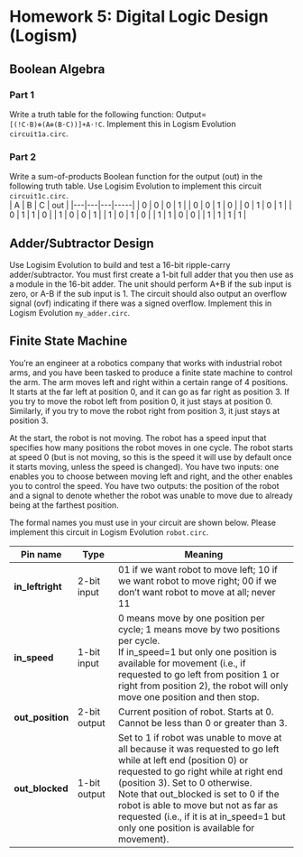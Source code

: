 # Homework 5: Digital Logic Design (Logism)

## Boolean Algebra 

### Part 1
Write a truth table for the following function: Output=`[(!C⋅B)⊕(A⊕(B⋅C))]+A⋅!C`. Implement this in Logism Evolution `circuit1a.circ`. 

### Part 2
Write a sum-of-products Boolean function for the output (out) in the following truth table. Use Logisim Evolution to implement this circuit `circuit1c.circ`. </br >
| A | B | C | out |
|---|---|---|-----|
| 0 | 0 | 0 |  1  |
| 0 | 0 | 1 |  0  |
| 0 | 1 | 0 |  1  |
| 0 | 1 | 1 |  0  |
| 1 | 0 | 0 |  1  |
| 1 | 0 | 1 |  0  |
| 1 | 1 | 0 |  0  |
| 1 | 1 | 1 |  1  |


## Adder/Subtractor Design
Use Logisim Evolution to build and test a 16-bit ripple-carry adder/subtractor. You must first create a 1-bit full adder that you then use as a module in the 16-bit adder. The unit should perform A+B if the sub input is zero, or A-B if the sub input is 1. The circuit should also output an overflow signal (ovf) indicating if there was a signed overflow. Implement this in Logism Evolution `my_adder.circ`. 

## Finite State Machine
You’re an engineer at a robotics company that works with industrial robot arms, and you have been tasked to produce a finite state machine to control the arm. The arm moves left and right within a certain range of 4 positions. It starts at the far left at position 0, and it can go as far right as position 3. If you try to move the robot left from position 0, it just stays at position 0. Similarly, if you try to move the robot right from position 3, it just stays at position 3. </br >

At the start, the robot is not moving. The robot has a speed input that specifies how many positions the robot moves in one cycle. The robot starts at speed 0 (but is not moving, so this is the speed it will use by default once it starts moving, unless the speed is changed). You have two inputs: one enables you to choose between moving left and right, and the other enables you to control the speed. You have two outputs: the position of the robot and a signal to denote whether the robot was unable to move due to already being at the farthest position. </br >

The formal names you must use in your circuit are shown below. Please implement this circuit in Logism Evolution `robot.circ`.   </br >

| Pin name       | Type        | Meaning                                                                                                                                                                                                                     |
|----------------|-------------|-----------------------------------------------------------------------------------------------------------------------------------------------------------------------------------------------------------------------------|
| **in_leftright** | 2-bit input | 01 if we want robot to move left; 10 if we want robot to move right; 00 if we don’t want robot to move at all; never 11                                                                                                    |
| **in_speed**    | 1-bit input | 0 means move by one position per cycle; 1 means move by two positions per cycle. <br> If in_speed=1 but only one position is available for movement (i.e., if requested to go left from position 1 or right from position 2), the robot will only move one position and then stop. |
| **out_position** | 2-bit output | Current position of robot. Starts at 0. Cannot be less than 0 or greater than 3.                                                                                                                                           |
| **out_blocked**  | 1-bit output | Set to 1 if robot was unable to move at all because it was requested to go left while at left end (position 0) or requested to go right while at right end (position 3). Set to 0 otherwise. <br> Note that out_blocked is set to 0 if the robot is able to move but not as far as requested (i.e., if it is at in_speed=1 but only one position is available for movement). |